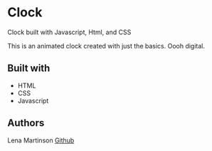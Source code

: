 # Clock
Clock built with Javascript, Html, and CSS

This is an animated clock created with just the basics. Oooh digital.

## Built with
- HTML
- CSS
- Javascript

## Authors
Lena Martinson [Github](http://www.github.com/Blonded)


